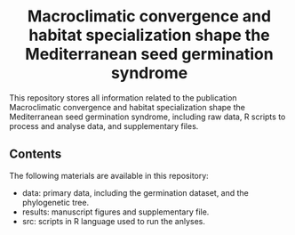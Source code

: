 <div align="center">
  <h1> Macroclimatic convergence and habitat specialization shape the Mediterranean seed germination syndrome</h1>
 </div>

 This repository stores all information related to the publication Macroclimatic convergence and habitat specialization shape the Mediterranean seed germination syndrome, including raw data, R scripts to process and analyse data, and supplementary files.

## Contents
The following materials are available in this repository:  
- data: primary data, including the germination dataset, and the phylogenetic tree.  
- results: manuscript figures and supplementary file.  
- src: scripts in R language used to run the anlyses.  
